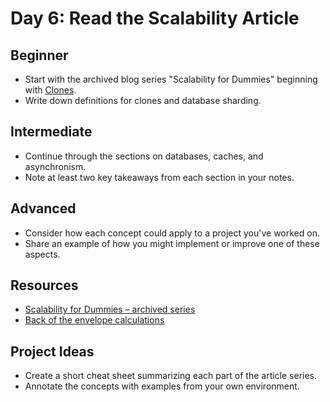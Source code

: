 # Day 6: Read the Scalability Article

## Beginner
- Start with the archived blog series "Scalability for Dummies" beginning with [Clones](https://web.archive.org/web/20220530193911/https://www.lecloud.net/post/7295452622/scalability-for-dummies-part-1-clones).
- Write down definitions for clones and database sharding.

## Intermediate
- Continue through the sections on databases, caches, and asynchronism.
- Note at least two key takeaways from each section in your notes.

## Advanced
- Consider how each concept could apply to a project you've worked on.
- Share an example of how you might implement or improve one of these aspects.

## Resources
- [Scalability for Dummies – archived series](https://web.archive.org/web/20221030091841/http://www.lecloud.net/tagged/scalability/chrono)
- [Back of the envelope calculations](http://highscalability.com/blog/2011/1/26/google-pro-tip-use-back-of-the-envelope-calculations-to-choo.html)

## Project Ideas
- Create a short cheat sheet summarizing each part of the article series.
- Annotate the concepts with examples from your own environment.
